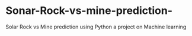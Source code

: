 # Sonar-Rock-vs-mine-prediction-
Solar Rock vs Mine prediction using Python a project on Machine learning 
